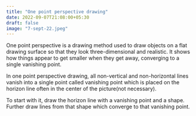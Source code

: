 ```yaml
---
title: "One point perspective drawing"
date: 2022-09-07T21:08:00+05:30
draft: false
image: "7-sept-22.jpeg"
---
```


One point perspective is a drawing method used to draw objects on a flat drawing surface so that they look three-dimensional and realistic. It shows how things appear to get smaller when they get away, converging to a single vanishing point.

In one point perspective drawing, all non-vertical and non-horizontal lines vanish into a single point called vanishing point which is placed on the horizon line often in the center of the picture(not necessary). 

To start with it, draw the horizon line with a vanishing point and a shape. Further draw lines from that shape which converge to that vanishing point.